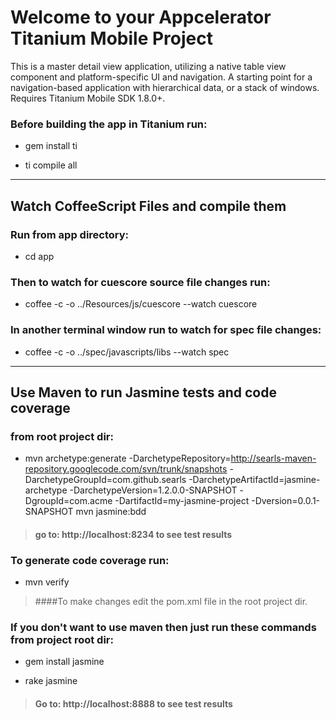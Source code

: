 Welcome to your Appcelerator Titanium Mobile Project
===========

This is a master detail view application, utilizing a native table view component and platform-specific UI and navigation. A starting point for a navigation-based application with hierarchical data, or a stack of windows. Requires Titanium Mobile SDK 1.8.0+.


### Before building the app in Titanium run:

* gem install ti

* ti compile all

----------------------------------
Watch CoffeeScript Files and compile them
----------------------------------

### Run from app directory: 

* cd app

### Then to watch for cuescore source file changes run:

* coffee -c -o ../Resources/js/cuescore --watch cuescore

### In another terminal window run to watch for spec file changes:

* coffee -c -o ../spec/javascripts/libs --watch spec

----------------------------------
Use Maven to run Jasmine tests and code coverage
----------------------------------

### from root project dir:

* mvn archetype:generate -DarchetypeRepository=http://searls-maven-repository.googlecode.com/svn/trunk/snapshots -DarchetypeGroupId=com.github.searls -DarchetypeArtifactId=jasmine-archetype -DarchetypeVersion=1.2.0.0-SNAPSHOT -DgroupId=com.acme -DartifactId=my-jasmine-project -Dversion=0.0.1-SNAPSHOT
mvn jasmine:bdd

> #### go to: http://localhost:8234 to see test results

### To generate code coverage run:

* mvn verify

> ####To make changes edit the pom.xml file in the root project dir.

### If you don't want to use maven then just run these commands from project root dir:

* gem install jasmine

* rake jasmine

> #### Go to: http://localhost:8888 to see test results